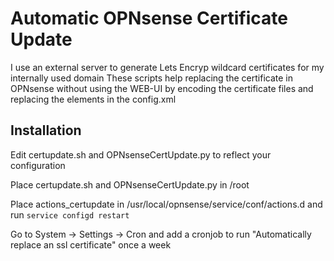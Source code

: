 # Automatic OPNsense Certificate Update
I use an external server to generate Lets Encryp wildcard certificates for my internally used domain
These scripts help replacing the certificate in OPNsense without using the WEB-UI by encoding the certificate files
and replacing the elements in the config.xml

## Installation
Edit certupdate.sh and OPNsenseCertUpdate.py to reflect your configuration

Place certupdate.sh and OPNsenseCertUpdate.py in /root

Place actions_certupdate in /usr/local/opnsense/service/conf/actions.d and run `service configd restart`

Go to System -> Settings -> Cron and add a cronjob to run "Automatically replace an ssl certificate" once a week